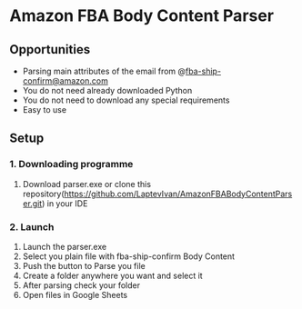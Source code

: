 # Amazon FBA Body Content Parser

## Opportunities
* Parsing main attributes of the email from @fba-ship-confirm@amazon.com
* You do not need already downloaded Python
* You do not need to download any special requirements
* Easy to use

## Setup
### 1. Downloading programme
1. Download parser.exe or clone this repository(https://github.com/LaptevIvan/AmazonFBABodyContentParser.git) in your IDE
### 2. Launch
1. Launch the parser.exe
2. Select you plain file with fba-ship-confirm Body Content
3. Push the button to Parse you file
4. Create a folder anywhere you want and select it
5. After parsing check your folder
6. Open files in Google Sheets
